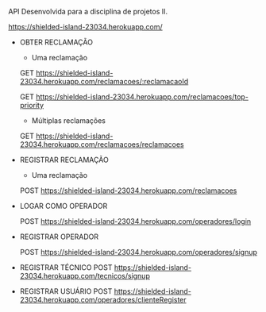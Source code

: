 API Desenvolvida para a disciplina de projetos II.

https://shielded-island-23034.herokuapp.com/


- OBTER RECLAMAÇÃO

    - Uma reclamação
    
    GET https://shielded-island-23034.herokuapp.com/reclamacoes/:reclamacaoId

    GET https://shielded-island-23034.herokuapp.com/reclamacoes/top-priority

    - Múltiplas reclamações

    GET https://shielded-island-23034.herokuapp.com/reclamacoes/reclamacoes

- REGISTRAR RECLAMAÇÃO

    - Uma reclamação
     
    POST https://shielded-island-23034.herokuapp.com/reclamacoes

- LOGAR COMO OPERADOR
    
    POST https://shielded-island-23034.herokuapp.com/operadores/login

- REGISTRAR OPERADOR

    POST https://shielded-island-23034.herokuapp.com/operadores/signup
     
- REGISTRAR TÉCNICO
    POST  https://shielded-island-23034.herokuapp.com/tecnicos/signup

- REGISTRAR USUÁRIO
    POST  https://shielded-island-23034.herokuapp.com/operadores/clienteRegister

